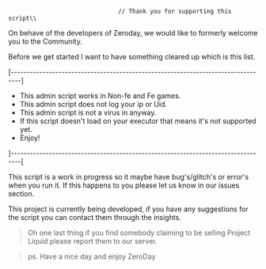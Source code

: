 

                                     
                                   // Thank you for supporting this script\\

On behave of the developers of Zeroday, we would like to formerly welcome you to the Community.

Before we get started I want to have something cleared up which is this list.

[---------------------------------------------------------------------------------]


- This admin script works in Non-fe and Fe games.
- This admin script does not log your ip or Uid.
- This admin script is not a virus in anyway.
- If this script doesn't load on your executor that means it's not supported yet.
- Enjoy!


]---------------------------------------------------------------------------------[

This script is a work in progress so it maybe have bug's/glitch's or error's when you run it. If this happens to you please let us know in our issues section.

This project is currently being developed, if you have any suggestions for the script you can contact them through the insights.




>Oh one last thing if you find somebody claiming to be selling Project Liquid please report them to our server.

>ps. Have a nice day and enjoy ZeroDay
